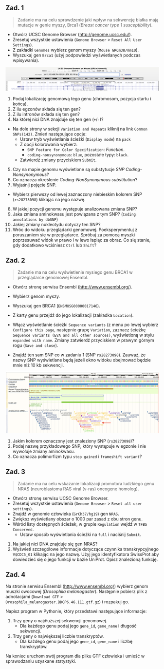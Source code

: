 ## Zad. 1
> Zadanie ma na celu sprawdzenie jaki wpływ na sekwencję białka mają mutacje w genie myszy, Brca1 (*Breast cancer type 1 susceptibility*). 

* Otwórz UCSC Genome Browser (<a href="http://genome.ucsc.edu/">http://genome.ucsc.edu/</a>).
* Zresetuj wszystkie ustawienia (`Genome Browser` > `Reset All User Settings`).
* Z zakładki `Genomes` wybierz genom myszy (`Mouse GRCm38/mm10`).
* Wyszukaj gen `Brca1` (użyj podpowiedzi wyświetlanych podczas wpisywania).

![UCSC Genome Browser](../images/ucsc.png)

1. Podaj lokalizację genomową tego genu (chromosom, pozycja startu i końca).
2. Z ilu egzonów składa się ten gen?
3. Z ilu intronów składa się ten gen?
4. Na której nici DNA znajduje się ten gen (`+`/`-`)?

* Na dole strony w sekcji `Variation and Repeats` kliknij na link `Common SNPs(142)`. Zmień następujące opcje:
  * Ustaw tryb wyświetlania ścieżki (`Display mode`) na `pack`
  * Z opcji kolorowania wybierz: 
     - `SNP Feature for Color Specification`: *Function*.
     - `coding-nonsynonymous`: `blue`, pozostałe typy: `black`.
  * Zatwierdź zmiany przyciskiem `Submit`.

5. Czy na mapie genomu wyświetlone są substytucje *SNP Coding-Nonsynonymous*?
6. Co oznacza określenie *Coding-NonSynonymous substitution*?
7. Wyjaśnij pojęcie SNP.

* Wybierz pierwszy od lewej zaznaczony niebieskim kolorem SNP (`rs28273098`) klikając na jego nazwę. 

8. W jakiej pozycji genomu występuje analizowana zmiana SNP?
9. Jaka zmiana aminokwasu jest powiązana z tym SNP? (`Coding annotations by dbSNP`)
10. Jakiej zmiany nukleotydu dotyczy ten SNP?
11. Wróc do widoku przeglądarki genomowej. Poeksperymentuj z poruszaniem się w przeglądarce. Spróbuj za pomocą myszki poprzesuwać widok w prawo i w lewo łapiąc za obraz. Co się stanie, gdy dodatkowo wciśniesz `Ctrl` lub `Shift`?

## Zad. 2
> Zadanie ma na celu wyświetlenie mysiego genu BRCA1 w przeglądarce genomowej Ensembl.

* Otwórz stronę serwisu Ensembl (<a href="http://www.ensembl.org/">http://www.ensembl.org/</a>).
* Wybierz genom myszy.
* Wyszukaj gen BRCA1 (`ENSMUSG00000017146`).
* Z karty genu przejdź do jego lokalizacji (zakładka `Location`).
* Włącz wyświetlanie ścieżki `Sequence variants` (z menu po lewej wybierz `Configure this page`, następnie grupę `Variation`, zaznacz ścieżkę `Sequence variants (EVA and all other sources)`, wyświetloną w stylu `expanded with name`. Zmiany zatwierdź przyciskiem w prawym górnym rogu (`Save and close`).
 
* Znajdź ten sam SNP co w zadaniu 1 (SNP `rs28273098`). Zauważ, że nazwy SNP wyświetlane będą jeżeli okno widoku obejmować będzie mnie niż 10 kb sekwencji.

![Ensembl](../images/ensembl.png)

1. Jakim kolorem oznaczony jest znaleziony SNP (`rs28273098`)?
2. Podaj nazwę przykładowego SNP, który występuje w egzonie i nie wywołuje zmiany aminokwasu.
3. Co oznacza polimorfizm typu `stop gained` i `frameshift variant`?


## Zad. 3
> Zadanie ma na celu wskazanie lokalizacji promotora ludzkiego genu NRAS (neuroblastoma RAS viral (v-ras) oncogene homolog).

* Otwórz stronę serwisu UCSC Genome Browser.
* Zresetuj wszystkie ustawienia (`Genome Browser` > `Reset all user settings`).
* Znajdź w genomie człowieka (`GrCh37/hg19`) gen `NRAS`.
* Zwiększ wyświetlany obszar o 1000 par zasad z obu stron genu.
* Wśród listy dostępnych ścieżek, w grupie `Regulation` wejdź w `TFBS Conserved`.
    - Ustaw sposób wyświetlania ścieżki na `full` i naciśnij `Submit`.

1. Na jakiej nici DNA znajduje się gen NRAS?
2. Wyświetl szczegółowe informacje dotyczące czynnika transkrypcyjnego `V$CDC5_01` klikając na jego nazwę. Użyj jego identyfikatora SwissProt aby dowiedzieć się o jego funkcji w bazie UniProt. Opisz znalezioną funkcję.


## Zad. 4
Na stronie serwisu Ensembl (<a href="http://www.ensembl.org/">http://www.ensembl.org/</a>) wybierz genom muszki owocowej (*Drosophila melanogaster*). Następnie pobierz plik z adnotacjami (`Download GTF` > `Drosophila_melanogaster.BDGP6.46.111.gtf.gz`) i rozpakuj go. 

Napisz program w Pythonie, który przedstawi następujące informacje:

1. Trzy geny o najdłuższej sekwencji genomowej. 
   - Dla każdego genu podaj jego `gene_id`, `gene_name` i długość sekwencji.
2. Trzy geny o największej liczbie transkryptów. 
   - Dla każdego genu podaj jego `gene_id`, `gene_name` i liczbę transkryptów.

Na koniec uruchom swój program dla pliku GTF człowieka i umieść w sprawodzaniu uzyskane statystyki.

